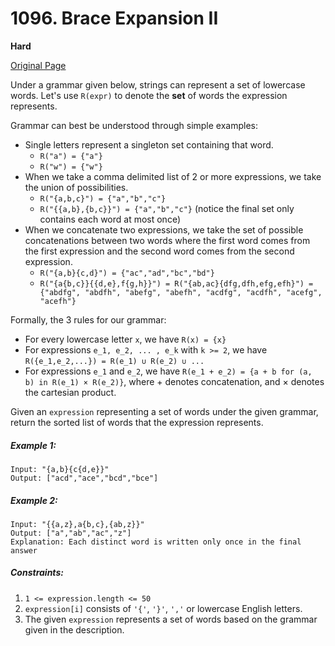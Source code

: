 # 1096. Brace Expansion II

**Hard**

[Original Page](https://leetcode.com/problems/brace-expansion-ii/)

Under a grammar given below, strings can represent a set of lowercase words.  Let's use `R(expr)` to denote the __set__ of words the expression represents.

Grammar can best be understood through simple examples:
- Single letters represent a singleton set containing that word.
  - `R("a") = {"a"}`
  - `R("w") = {"w"}`
- When we take a comma delimited list of 2 or more expressions, we take the union of possibilities.
  - `R("{a,b,c}") = {"a","b","c"}`
  - `R("{{a,b},{b,c}}") = {"a","b","c"}` (notice the final set only contains each word at most once)
- When we concatenate two expressions, we take the set of possible concatenations between two words where the first word comes from the first expression and the second word comes from the second expression.
  - `R("{a,b}{c,d}") = {"ac","ad","bc","bd"}`
  - `R("{a{b,c}}{{d,e},f{g,h}}") = R("{ab,ac}{dfg,dfh,efg,efh}") = {"abdfg", "abdfh", "abefg", "abefh", "acdfg", "acdfh", "acefg", "acefh"}`

Formally, the 3 rules for our grammar:
- For every lowercase letter `x`, we have `R(x) = {x}`
- For expressions `e_1, e_2, ... , e_k` with `k >= 2`, we have `R({e_1,e_2,...}) = R(e_1) ∪ R(e_2) ∪ ...`
- For expressions `e_1` and `e_2`, we have `R(e_1 + e_2) = {a + b for (a, b) in R(e_1) × R(e_2)}`, where + denotes concatenation, and × denotes the cartesian product.

Given an `expression` representing a set of words under the given grammar, return the sorted list of words that the expression represents.

##### Example 1:
```
Input: "{a,b}{c{d,e}}"
Output: ["acd","ace","bcd","bce"]
```

##### Example 2:
```
Input: "{{a,z},a{b,c},{ab,z}}"
Output: ["a","ab","ac","z"]
Explanation: Each distinct word is written only once in the final answer
```

##### Constraints:
1. `1 <= expression.length <= 50`
2. `expression[i]` consists of `'{'`, `'}'`, `','` or lowercase English letters.
3. The given `expression` represents a set of words based on the grammar given in the description.
